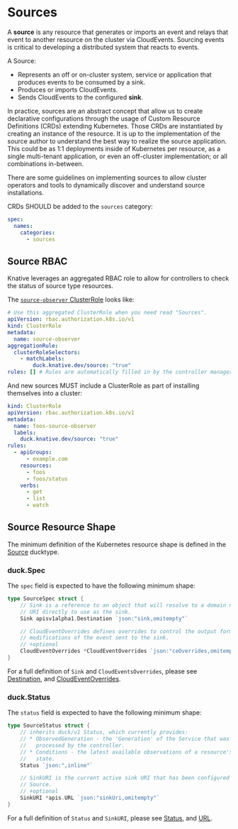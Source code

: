 # Sources

A **source** is any resource that generates or imports an event and relays that
event to another resource on the cluster via CloudEvents. Sourcing events is
critical to developing a distributed system that reacts to events.

A Source:

- Represents an off or on-cluster system, service or application that produces
  events to be consumed by a sink.
- Produces or imports CloudEvents.
- Sends CloudEvents to the configured **sink**.

In practice, sources are an abstract concept that allow us to create declarative
configurations through the usage of Custom Resource Definitions (CRDs) extending
Kubernetes. Those CRDs are instantiated by creating an instance of the resource.
It is up to the implementation of the source author to understand the best way
to realize the source application. This could be as 1:1 deployments inside of
Kubernetes per resource, as a single multi-tenant application, or even an
off-cluster implementation; or all combinations in-between.

There are some guidelines on implementing sources to allow cluster operators and
tools to dynamically discover and understand source installations.


<!-- TODO: expand on CR state of a Source and those expectations. --?>


## Source CRDs

CRDs that are to be understood as a `source` MUST be labeled:

```yaml
apiVersion: apiextensions.k8s.io/v1beta1
kind: CustomResourceDefinition
metadata:
  labels:
    duck.knative.dev/source: "true" # <-- required to be a source.
```

<!-- TODO: Let's expand a bit on this. It would be maybe be useful to include the motivation here, for example, so support the Source in the listing (for example kubectl get ... command). So in addition to MUST be labeled, why would be helpful. Understood is just a bit of a vague term here. -->
 
CRDs SHOULD be added to the `sources` category:

```yaml
spec:
  names:
    categories:
      - sources
```

<!-- TODO: We should mention consistent use of the Conditions and in particular the one Ready condition that we have defined in the apis.ConditionReady and probably add that as a recommended additional Printer Column for consistency? -->



<!-- We should also talk about the validation aspects and encourage proper Description for the fields and so forth also?

### Source Validation

OpenAPI

```yaml
  validation:
    openAPIV3Schema: 
```

-->

<!-- TODO(n3wscott,nacho): document the registry reqirements.



### Event Type Registry

To be included in the event type registry:

```yaml
todo
```
-->

## Source RBAC

Knative leverages an aggregated RBAC role to allow for controllers to check the
status of source type resources.

The [`source-observer` ClusterRole](../../config/200-source-observer-clusterrole.yaml) looks like:

```yaml
# Use this aggregated ClusterRole when you need read "Sources".
apiVersion: rbac.authorization.k8s.io/v1
kind: ClusterRole
metadata:
  name: source-observer
aggregationRule:
  clusterRoleSelectors:
    - matchLabels:
        duck.knative.dev/source: "true"
rules: [] # Rules are automatically filled in by the controller manager.
```

<!-- Might be worth it to mention a use case or two as examples? Motivation section if you will :) 

### Motivation for Aggregated RBAC

TODO.....

-->

And new sources MUST include a ClusterRole as part of installing themselves into
a cluster:

```yaml
kind: ClusterRole
apiVersion: rbac.authorization.k8s.io/v1
metadata:
  name: foos-source-observer
  labels:
    duck.knative.dev/source: "true"
rules:
  - apiGroups:
      - example.com
    resources:
      - foos
      - foos/status
    verbs:
      - get
      - list
      - watch
```

## Source Resource Shape

The minimum definition of the Kubernetes resource shape is defined in the
[Source](https://godoc.org/github.com/knative/pkg/apis/duck/v1#Source)
ducktype.

### duck.Spec

The `spec` field is expected to have the following minimum shape:

```go
type SourceSpec struct {
    // Sink is a reference to an object that will resolve to a domain name or a
    // URI directly to use as the sink.
    Sink apisv1alpha1.Destination `json:"sink,omitempty"`

    // CloudEventOverrides defines overrides to control the output format and
    // modifications of the event sent to the sink.
    // +optional
    CloudEventOverrides *CloudEventOverrides `json:"ceOverrides,omitempty"`
}
```

For a full definition of `Sink` and `CloudEventsOverrides`, please see
[Destination](https://godoc.org/knative.dev/pkg/apis/v1alpha1#Destination), and
[CloudEventOverrides](https://godoc.org/github.com/knative/pkg/apis/duck/v1#CloudEventOverrides).

### duck.Status

The `status` field is expected to have the following minimum shape:

```go
type SourceStatus struct {
    // inherits duck/v1 Status, which currently provides:
    // * ObservedGeneration - the 'Generation' of the Service that was last
    //   processed by the controller.
    // * Conditions - the latest available observations of a resource's current
    //   state.
    Status `json:",inline"`

    // SinkURI is the current active sink URI that has been configured for the
    // Source.
    // +optional
    SinkURI *apis.URL `json:"sinkUri,omitempty"`
}
```

<!-- TODO
 
 TODO: We should probably mention here about the apis.ConditionSet and each Source IMHO should have the apis.ConditionReady as the one way to look at the readiness of the Source.
 
 -->

For a full definition of `Status` and `SinkURI`, please see
[Status](https://godoc.org/github.com/knative/pkg/apis/duck/v1#Status), and
[URL](https://godoc.org/knative.dev/pkg/apis#URL).

